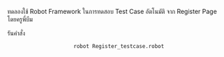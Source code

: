 ทดลองใช้ Robot Framework ในการทดสอบ Test Case อัตโนมัติ
จาก Register Page โดยครูพี่บีม

รันคำสั่ง
<div align="center"> 
  <pre><code> robot Register_testcase.robot</code></pre>
</div>
